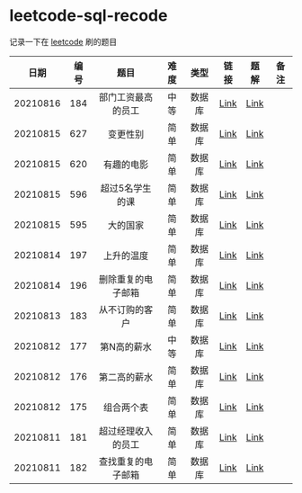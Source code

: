 # leetcode-sql-recode

记录一下在 [leetcode](https://www.leetcode-cn.com) 刷的题目

| 日期 | 编号 | 题目 | 难度 | 类型 | 链接 | 题解 | 备注 |
| :----: | :----: | :----: | :----: | :----: | :----: | :----: | :----: |
| 20210816 | 184 | 部门工资最高的员工 | 中等 | 数据库 | [Link](https://leetcode-cn.com/problems/department-highest-salary/) | [Link](./src/main/java/org/example/sql/Q0184.sql) |  |
| 20210815 | 627 | 变更性别 | 简单 | 数据库 | [Link](https://leetcode-cn.com/problems/swap-salary/) | [Link](./src/main/java/org/example/sql/Q0627.sql) |  |
| 20210815 | 620 | 有趣的电影 | 简单 | 数据库 | [Link](https://leetcode-cn.com/problems/not-boring-movies/) | [Link](./src/main/java/org/example/sql/Q0620.sql) |  |
| 20210815 | 596 | 超过5名学生的课 | 简单 | 数据库 | [Link](https://leetcode-cn.com/problems/classes-more-than-5-students/) | [Link](./src/main/java/org/example/sql/Q0596.sql) |  |
| 20210815 | 595 | 大的国家 | 简单 | 数据库 | [Link](https://leetcode-cn.com/problems/big-countries/) | [Link](./src/main/java/org/example/sql/Q0595.sql) |  |
| 20210814 | 197 | 上升的温度 | 简单 | 数据库 | [Link](https://leetcode-cn.com/problems/rising-temperature/) | [Link](./src/main/java/org/example/sql/Q0197.sql) |  |
| 20210814 | 196 | 删除重复的电子邮箱 | 简单 | 数据库 | [Link](https://leetcode-cn.com/problems/delete-duplicate-emails/) | [Link](./src/main/java/org/example/sql/Q0196.sql) |  |
| 20210813 | 183 | 从不订购的客户 | 简单 | 数据库 | [Link](https://leetcode-cn.com/problems/customers-who-never-order/) | [Link](./src/main/java/org/example/sql/Q0183.sql) |  |
| 20210812 | 177 | 第N高的薪水 | 中等 | 数据库 | [Link](https://leetcode-cn.com/problems/nth-highest-salary/) | [Link](./src/main/java/org/example/sql/Q0177.sql) |  |
| 20210812 | 176 | 第二高的薪水 | 简单 | 数据库 | [Link](https://leetcode-cn.com/problems/second-highest-salary/) | [Link](./src/main/java/org/example/sql/Q0176.sql) |  |
| 20210812 | 175 | 组合两个表 | 简单 | 数据库 | [Link](https://leetcode-cn.com/problems/combine-two-tables/) | [Link](./src/main/java/org/example/sql/Q0175.sql) |  |
| 20210811 | 181 | 超过经理收入的员工 | 简单 | 数据库 | [Link](https://leetcode-cn.com/problems/employees-earning-more-than-their-managers/) | [Link](./src/main/java/org/example/sql/Q0181.sql) |  |
| 20210811 | 182 | 查找重复的电子邮箱 | 简单 | 数据库 | [Link](https://leetcode-cn.com/problems/duplicate-emails/) | [Link](./src/main/java/org/example/sql/Q0182.sql) |  |